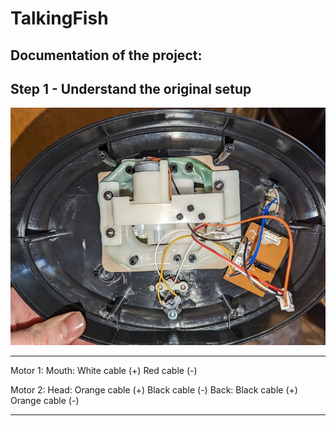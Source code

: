 # TalkingFish

Documentation of the project:
----

Step 1 - Understand the original setup
----

![Cables](images/cablesOriginal.jpg)   

----

Motor 1:
Mouth: White cable  (+) Red cable    (-) 

Motor 2:
Head:  Orange cable (+) Black cable  (-) 
Back:  Black cable  (+) Orange cable (-)

----
